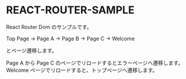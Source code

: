 # REACT-ROUTER-SAMPLE

React Router Dom のサンプルです。

Top Page -> Page A -> Page B -> Page C -> Welcome

とページ遷移します。

Page A から Page C のページでリロードするとエラーページへ遷移します。
Welcome ページでリロードすると、トップページへ遷移します。
